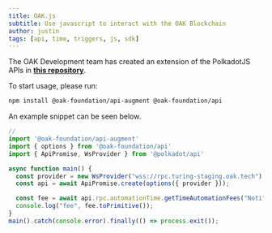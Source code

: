 ```yaml
---
title: OAK.js
subtitle: Use javascript to interact with the OAK Blockchain
author: justin
tags: [api, time, triggers, js, sdk]
---
```


The OAK Development team has created an extension of the PolkadotJS APIs in **[this repository](https://github.com/OAK-Foundation/oak.js)**.

To start usage, please run:
```bash
npm install @oak-foundation/api-augment @oak-foundation/api
```

An example snippet can be seen below.
```javascript
// 
import '@oak-foundation/api-augment'
import { options } from '@oak-foundation/api'
import { ApiPromise, WsProvider } from '@polkadot/api'

async function main() {
  const provider = new WsProvider("wss://rpc.turing-staging.oak.tech")
  const api = await ApiPromise.create(options({ provider }));

  const fee = await api.rpc.automationTime.getTimeAutomationFees("Notify", 1)
  console.log("fee", fee.toPrimitive());
}
main().catch(console.error).finally(() => process.exit()); 
```

